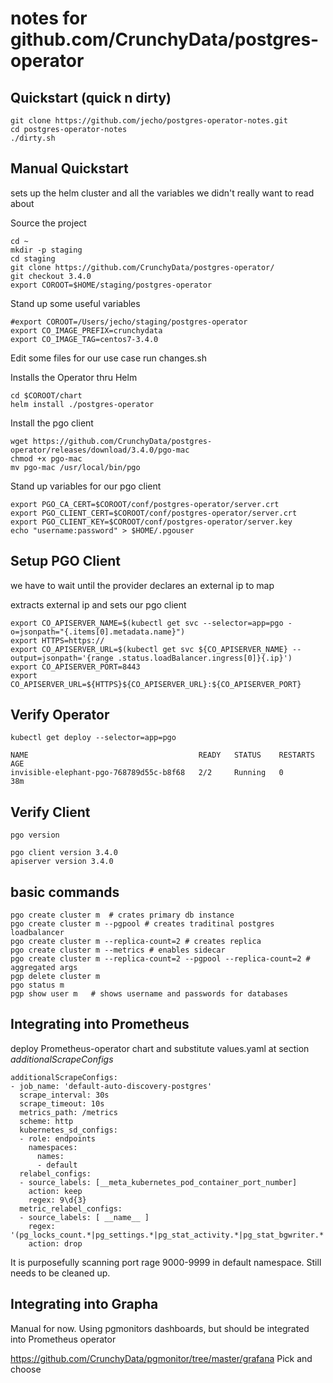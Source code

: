 # notes for github.com/CrunchyData/postgres-operator

## Quickstart (quick n dirty)
```
git clone https://github.com/jecho/postgres-operator-notes.git
cd postgres-operator-notes
./dirty.sh
```

## Manual Quickstart
sets up the helm cluster and all the variables we didn't really want to read about

Source the project
```
cd ~
mkdir -p staging
cd staging
git clone https://github.com/CrunchyData/postgres-operator/
git checkout 3.4.0
export COROOT=$HOME/staging/postgres-operator
```

Stand up some useful variables
```
#export COROOT=/Users/jecho/staging/postgres-operator
export CO_IMAGE_PREFIX=crunchydata
export CO_IMAGE_TAG=centos7-3.4.0
```

Edit some files for our use case
run changes.sh

Installs the Operator thru Helm
```
cd $COROOT/chart
helm install ./postgres-operator
```

Install the pgo client
```
wget https://github.com/CrunchyData/postgres-operator/releases/download/3.4.0/pgo-mac
chmod +x pgo-mac
mv pgo-mac /usr/local/bin/pgo
```

Stand up variables for our pgo client
```
export PGO_CA_CERT=$COROOT/conf/postgres-operator/server.crt
export PGO_CLIENT_CERT=$COROOT/conf/postgres-operator/server.crt
export PGO_CLIENT_KEY=$COROOT/conf/postgres-operator/server.key
echo "username:password" > $HOME/.pgouser
```

## Setup PGO Client
we have to wait until the provider declares an external ip to map

extracts external ip and sets our pgo client
```
export CO_APISERVER_NAME=$(kubectl get svc --selector=app=pgo -o=jsonpath="{.items[0].metadata.name}")
export HTTPS=https://
export CO_APISERVER_URL=$(kubectl get svc ${CO_APISERVER_NAME} --output=jsonpath='{range .status.loadBalancer.ingress[0]}{.ip}') 
export CO_APISERVER_PORT=8443
export CO_APISERVER_URL=${HTTPS}${CO_APISERVER_URL}:${CO_APISERVER_PORT}
```
## Verify Operator 
```
kubectl get deploy --selector=app=pgo
```
>
```
NAME                                      READY   STATUS    RESTARTS   AGE
invisible-elephant-pgo-768789d55c-b8f68   2/2     Running   0          38m
```

## Verify Client
```
pgo version
```
>
```
pgo client version 3.4.0
apiserver version 3.4.0
```

## basic commands 
```
pgo create cluster m  # crates primary db instance
pgo create cluster m --pgpool # creates traditinal postgres loadbalancer
pgo create cluster m --replica-count=2 # creates replica
pgo create cluster m --metrics # enables sidecar
pgo create cluster m --replica-count=2 --pgpool --replica-count=2 # aggregated args
pgp delete cluster m
pgo status m
pgp show user m   # shows username and passwords for databases
```

## Integrating into Prometheus 
deploy Prometheus-operator chart and substitute values.yaml at section _additionalScrapeConfigs_
```
additionalScrapeConfigs: 
- job_name: 'default-auto-discovery-postgres'
  scrape_interval: 30s
  scrape_timeout: 10s
  metrics_path: /metrics
  scheme: http
  kubernetes_sd_configs:
  - role: endpoints
    namespaces:
      names:
      - default
  relabel_configs:
  - source_labels: [__meta_kubernetes_pod_container_port_number]
    action: keep
    regex: 9\d{3}
  metric_relabel_configs:
  - source_labels: [ __name__ ]
    regex: '(pg_locks_count.*|pg_settings.*|pg_stat_activity.*|pg_stat_bgwriter.*|pg_stat_database.*)'
    action: drop
```
It is purposefully scanning port rage 9000-9999 in default namespace. Still needs to be cleaned up.

## Integrating into Grapha
Manual for now. Using pgmonitors dashboards, but should be integrated into Prometheus operator

https://github.com/CrunchyData/pgmonitor/tree/master/grafana
Pick and choose
